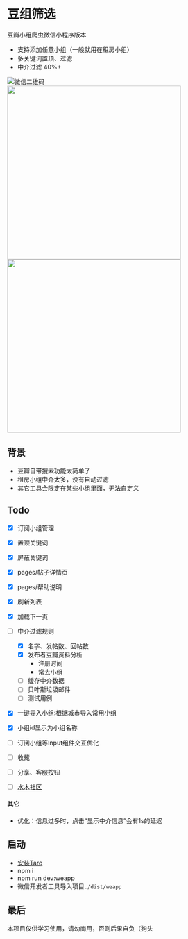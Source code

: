 # 豆组筛选
豆瓣小组爬虫微信小程序版本
* 支持添加任意小组（一般就用在租房小组）
* 多关键词置顶、过滤
* 中介过滤 40%+

![微信二维码](https://i.loli.net/2019/12/10/9TKYouELw8HR3Zk.jpg)<br/>
<img src="https://i.loli.net/2019/12/10/nM27T9lCePS5XEp.png" height="400" style="margin-right: 10px;" />
<img src="https://i.loli.net/2019/12/10/cH5NbMyBV8oUAjp.png" height="400" />


## 背景
* 豆瓣自带搜索功能太简单了
* 租房小组中介太多，没有自动过滤
* 其它工具会限定在某些小组里面，无法自定义


## Todo
* [x] 订阅小组管理
* [x] 置顶关键词
* [x] 屏蔽关键词
* [x] pages/帖子详情页
* [x] pages/帮助说明
* [x] 刷新列表
* [x] 加载下一页
* [ ] 中介过滤规则
  * [x] 名字、发帖数、回帖数
  * [x] 发布者豆瓣资料分析
    * 注册时间
    * 常去小组
  * [ ] 缓存中介数据
  * [ ] 贝叶斯垃圾邮件
  * [ ] 测试用例
* [x] 一键导入小组:根据城市导入常用小组
* [x] 小组id显示为小组名称
* [ ] 订阅小组等Input组件交互优化
* [ ] 收藏
* [ ] 分享、客服按钮
* [ ] [水木社区](http://www.newsmth.net/nForum/#!board/HouseRent)


#### 其它
* 优化：信息过多时，点击“显示中介信息”会有1s的延迟


## 启动
* [安装Taro](https://nervjs.github.io/taro/docs/GETTING-STARTED.html)
* npm i
* npm run dev:weapp
* 微信开发者工具导入项目`./dist/weapp`


## 最后
本项目仅供学习使用，请勿商用，否则后果自负（狗头
